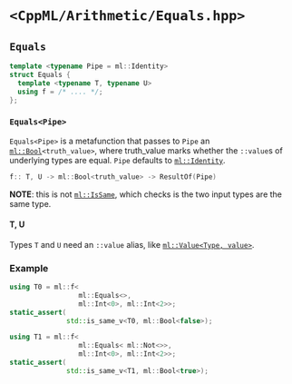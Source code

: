 # `<CppML/Arithmetic/Equals.hpp>`

## `Equals`

```c++
template <typename Pipe = ml::Identity>
struct Equals {
  template <typename T, typename U>
  using f = /* .... */;
};
```
### `Equals<Pipe>`

`Equals<Pipe>` is a metafunction that passes to `Pipe` an [`ml::Bool`](../Vocabulary/Value.md)`<truth_value>`, where truth_value marks whether the `::value`s of underlying types are equal. `Pipe` defaults to [`ml::Identity`](../Functional/Identity.md).

```c++
f:: T, U -> ml::Bool<truth_value> -> ResultOf(Pipe)
```

**NOTE**: this is not [`ml::IsSame`](../TypeTraits/IsSame.md), which checks is the two input types are the same type.

#### T, U

Types `T` and `U` need an `::value` alias, like [`ml::Value<Type, value>`](../Vocabulary/Value.md).

### Example

```c++
using T0 = ml::f<
                 ml::Equals<>,
                 ml::Int<0>, ml::Int<2>>;
static_assert(
              std::is_same_v<T0, ml::Bool<false>);

using T1 = ml::f<
                 ml::Equals< ml::Not<>>,
                 ml::Int<0>, ml::Int<2>>;
static_assert(
              std::is_same_v<T1, ml::Bool<true>);
```
